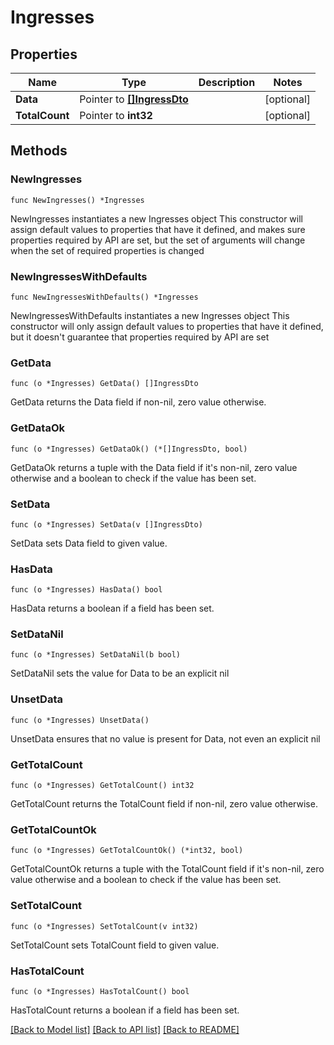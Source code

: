 # Ingresses

## Properties

Name | Type | Description | Notes
------------ | ------------- | ------------- | -------------
**Data** | Pointer to [**[]IngressDto**](IngressDto.md) |  | [optional] 
**TotalCount** | Pointer to **int32** |  | [optional] 

## Methods

### NewIngresses

`func NewIngresses() *Ingresses`

NewIngresses instantiates a new Ingresses object
This constructor will assign default values to properties that have it defined,
and makes sure properties required by API are set, but the set of arguments
will change when the set of required properties is changed

### NewIngressesWithDefaults

`func NewIngressesWithDefaults() *Ingresses`

NewIngressesWithDefaults instantiates a new Ingresses object
This constructor will only assign default values to properties that have it defined,
but it doesn't guarantee that properties required by API are set

### GetData

`func (o *Ingresses) GetData() []IngressDto`

GetData returns the Data field if non-nil, zero value otherwise.

### GetDataOk

`func (o *Ingresses) GetDataOk() (*[]IngressDto, bool)`

GetDataOk returns a tuple with the Data field if it's non-nil, zero value otherwise
and a boolean to check if the value has been set.

### SetData

`func (o *Ingresses) SetData(v []IngressDto)`

SetData sets Data field to given value.

### HasData

`func (o *Ingresses) HasData() bool`

HasData returns a boolean if a field has been set.

### SetDataNil

`func (o *Ingresses) SetDataNil(b bool)`

 SetDataNil sets the value for Data to be an explicit nil

### UnsetData
`func (o *Ingresses) UnsetData()`

UnsetData ensures that no value is present for Data, not even an explicit nil
### GetTotalCount

`func (o *Ingresses) GetTotalCount() int32`

GetTotalCount returns the TotalCount field if non-nil, zero value otherwise.

### GetTotalCountOk

`func (o *Ingresses) GetTotalCountOk() (*int32, bool)`

GetTotalCountOk returns a tuple with the TotalCount field if it's non-nil, zero value otherwise
and a boolean to check if the value has been set.

### SetTotalCount

`func (o *Ingresses) SetTotalCount(v int32)`

SetTotalCount sets TotalCount field to given value.

### HasTotalCount

`func (o *Ingresses) HasTotalCount() bool`

HasTotalCount returns a boolean if a field has been set.


[[Back to Model list]](../README.md#documentation-for-models) [[Back to API list]](../README.md#documentation-for-api-endpoints) [[Back to README]](../README.md)


